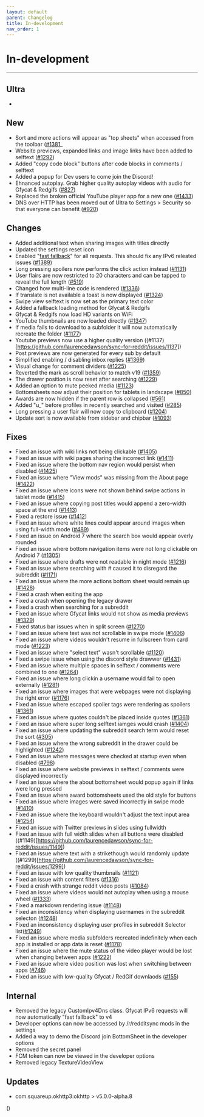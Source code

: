 ```yaml
---
layout: default
parent: Changelog
title: In-development
nav_order: 1
---
```


# In-development

----------

## Ultra
- 

## New
- Sort and more actions will appear as "top sheets" when accessed from the toolbar ([#1381](https://github.com/laurencedawson/sync-for-reddit/issues/1381)_
- Website previews, expanded links and image links have been added to selftext ([#1292](https://github.com/laurencedawson/sync-for-reddit/issues/1292))
- Added "copy code block" buttons after code blocks in comments / selftext
- Added a popup for Dev users to come join the Discord!
- Ehnanced autoplay. Grab higher quality autoplay videos with audio for Gfycat &amp; Redgifs ([#827](https://github.com/laurencedawson/sync-for-reddit/issues/827))
- Replaced the broken official YouTube player app for a new one ([#1433](https://github.com/laurencedawson/sync-for-reddit/issues/1433))
- DNS over HTTP has been moved out of Ultra to Settings > Security so that everyone can benefit ([#920](https://github.com/laurencedawson/sync-for-reddit/issues/920))

## Changes
- Added additional text when sharing images with titles directly
- Updated the settings reset icon
- Enabled "[fast fallback](https://old.reddit.com/r/RedditEng/comments/v1upr8/ipv6_support_on_android/)" for all requests. This should fix any IPv6 releated issues ([#1389](https://github.com/laurencedawson/sync-for-reddit/issues/1389))
- Long pressing spoilers now performs the click action instead ([#1131](https://github.com/laurencedawson/sync-for-reddit/issues/1131))
- User flairs are now restricted to 20 characters and can be tapped to reveal the full length ([#519](https://github.com/laurencedawson/sync-for-reddit/issues/519))
- Changed how multi-line code is rendered ([#1336](https://github.com/laurencedawson/sync-for-reddit/issues/1336))
- If translate is not available a toast is now displayed ([#1324](https://github.com/laurencedawson/sync-for-reddit/issues/1324))
- Swipe view selftext is now set as the primary text color
- Added a fallback loading method for Gfycat & Redgifs
- Gfycat & Redgifs now load HD variants on WiFi
- YouTube thumbnails are now loaded directly ([#1347](https://github.com/laurencedawson/sync-for-reddit/issues/1347))
- If media fails to download to a subfolder it will now automatically recreate the folder ([#1177](https://github.com/laurencedawson/sync-for-reddit/issues/1177))
- Youtube previews now use a higher quality version ((#1137)[https://github.com/laurencedawson/sync-for-reddit/issues/1137])
- Post previews are now generated for every sub by default
- Simplified enabling / disabling inbox replies ([#1369](https://github.com/laurencedawson/sync-for-reddit/issues/1369))
- Visual change for comment dividers ([#1225](https://github.com/laurencedawson/sync-for-reddit/issues/1225))
- Reverted the mark as scroll behavior to match v19 ([#1359](https://github.com/laurencedawson/sync-for-reddit/issues/1359))
- The drawer position is now reset after searching ([#1229](https://github.com/laurencedawson/sync-for-reddit/issues/1229))
- Added an option to mute peeked media ([#1123](https://github.com/laurencedawson/sync-for-reddit/issues/1123))
- Bottomsheets now adjust their position for tablets in landscape ([#850](https://github.com/laurencedawson/sync-for-reddit/issues/850))
- Awards are now hidden if the parent row is collapsed ([#561](https://github.com/laurencedawson/sync-for-reddit/issues/561))
- Added "u_" before profiles in recently searched and visited ([#285](https://github.com/laurencedawson/sync-for-reddit/issues/285))
- Long pressing a user flair will now copy to clipboard ([#1204](https://github.com/laurencedawson/sync-for-reddit/issues/1204))
- Update sort is now available from sidebar and chipbar ([#1093](https://github.com/laurencedawson/sync-for-reddit/issues/1093))

## Fixes
- Fixed an issue with wiki links not being clickable ([#1405](https://github.com/laurencedawson/sync-for-reddit/issues/1405))
- Fixed an issue with wiki pages sharing the incorrect link ([#1411](https://github.com/laurencedawson/sync-for-reddit/issues/1411))
- Fixed an issue where the bottom nav region would persist when disabled ([#1425](https://github.com/laurencedawson/sync-for-reddit/issues/1425))
- Fixed an issue where "View mods" was missing from the About page ([#1422](https://github.com/laurencedawson/sync-for-reddit/issues/1422))
- Fixed an issue where icons were not shown behind swipe actions in tablet mode  ([#1415](https://github.com/laurencedawson/sync-for-reddit/issues/1415))
- Fixed an issue where copying post titles would append a zero-width space at the end ([#1413](https://github.com/laurencedawson/sync-for-reddit/issues/1413))
- Fixed a restore issue ([#1412](https://github.com/laurencedawson/sync-for-reddit/issues/1412))
- Fixed an issue where white lines could appear around images when using full-width mode ([#489](https://github.com/laurencedawson/sync-for-reddit/issues/489))
- Fixed an issue on Android 7 where the search box would appear overly rounded
- Fixed an issue where bottom navigation items were not long clickable on Android 7 ([#1305](https://github.com/laurencedawson/sync-for-reddit/issues/1305))
- Fixed an issue where drafts were not readable in night mode ([#1216](https://github.com/laurencedawson/sync-for-reddit/issues/1216))
- Fixed an issue where searching with # caused it to disregard the subreddit ([#1171](https://github.com/laurencedawson/sync-for-reddit/issues/1171))
- Fixed an issue where the more actions bottom sheet would remain up ([#1428](https://github.com/laurencedawson/sync-for-reddit/issues/1428))
- Fixed a crash when exiting the app
- Fixed a crash when opening the legacy drawer
- Fixed a crash when searching for a subreddit
- Fixed an issue where Gfycat links would not show as media previews ([#1329](https://github.com/laurencedawson/sync-for-reddit/issues/1329))
- Fixed status bar issues when in split screen ([#1270](https://github.com/laurencedawson/sync-for-reddit/issues/1270))
- Fixed an issue where text was not scrollable in swipe mode ([#1406](https://github.com/laurencedawson/sync-for-reddit/issues/1406))
- Fixed an issue where videos wouldn't resume in fullscreen from card mode ([#1223](https://github.com/laurencedawson/sync-for-reddit/issues/1223))
- Fixed an issue where "select text" wasn't scrollable ([#1120](https://github.com/laurencedawson/sync-for-reddit/issues/1120))
- Fixed a swipe issue when using the discord style drawwer ([#1431](https://github.com/laurencedawson/sync-for-reddit/issues/1431))
- Fixed an issue where multiple spaces in selftext / comments were combined to one ([#1264](https://github.com/laurencedawson/sync-for-reddit/issues/1264))
- Fixed an issue where long clickin a username would fail to open externally ([#1281](https://github.com/laurencedawson/sync-for-reddit/issues/1281))
- Fixed an issue where images that were webpages were not displaying the right error ([#1176](https://github.com/laurencedawson/sync-for-reddit/issues/1176))
- Fixed an issue where escaped spoiler tags were rendering as spoilers ([#1361](https://github.com/laurencedawson/sync-for-reddit/issues/1361))
- Fixed an issue where quotes couldn't be placed inside quotes ([#1361](https://github.com/laurencedawson/sync-for-reddit/issues/1361))
- Fixed an issue where super long selftext iamges would crash ([#1404](https://github.com/laurencedawson/sync-for-reddit/issues/1404))
- Fixed an issue where updating the subreddit search term would reset the sort ([#305](https://github.com/laurencedawson/sync-for-reddit/issues/305))
- Fixed an issue where the wrong subreddit in the drawer could be highlighted ([#1242](https://github.com/laurencedawson/sync-for-reddit/issues/1242))
- Fixed an issue where messages were checked at startup even when disabled ([#798](https://github.com/laurencedawson/sync-for-reddit/issues/798))
- Fixed an issue where website previews in selftext / comments were displayed incorrectly
- Fixed an issue where the about bottomsheet would popup again if links were long pressed
- Fixed an issue where award bottomsheets used the old style for buttons
- Fixed an issue where images were saved incorrectly in swipe mode ([#1410](https://github.com/laurencedawson/sync-for-reddit/issues/1410))
- Fixed an issue where the keyboard wouldn't adjust the text input area ([#1254](https://github.com/laurencedawson/sync-for-reddit/issues/1254))
- Fixed an issue with Twitter previews in slides using fullwidth
- Fixed an issue with full width slides when all buttons were disabled ((#1149)[https://github.com/laurencedawson/sync-for-reddit/issues/1149])
- Fixed an issue where text with a strikethough would randomly update ((#1299)[https://github.com/laurencedawson/sync-for-reddit/issues/1299])
- Fixed an issue with low quality thumbnails ([#1121](https://github.com/laurencedawson/sync-for-reddit/issues/1121))
- Fixed an issue with content filters ([#1316](https://github.com/laurencedawson/sync-for-reddit/issues/1316))
- Fixed a crash with strange reddit video posts ([#1084](https://github.com/laurencedawson/sync-for-reddit/issues/1084))
- Fixed an issue where videos would not autoplay when using a mouse wheel ([#1333](https://github.com/laurencedawson/sync-for-reddit/issues/1333))
- Fixed a markdown rendering issue ([#1148](https://github.com/laurencedawson/sync-for-reddit/issues/1148))
- Fixed an inconsistency when displaying usernames in the subreddit selecton ([#1248](https://github.com/laurencedawson/sync-for-reddit/issues/1248))
- Fixed an inconsistency displaying user profiles in subreddit Selector list([#1249](https://github.com/laurencedawson/sync-for-reddit/issues/1249))
- Fixed an issue where media subfolders recreated indefinitely when each app is installed or app data is reset ([#1178](https://github.com/laurencedawson/sync-for-reddit/issues/1178))
- Fixed an issue where the mute status of the video player would be lost when changing between apps ([#1222](https://github.com/laurencedawson/sync-for-reddit/issues/1222))
- Fixed an issue where video position was lost when switching between apps ([#746](https://github.com/laurencedawson/sync-for-reddit/issues/746))
- Fixed an issue with low-quality Gfycat / RedGif downlaods ([#155](https://github.com/laurencedawson/sync-for-reddit/issues/155))

## Internal
- Removed the legacy CustomIpv4Dns class. Gfycat IPv6 requests will now automatically "fast fallback" to v4
- Developer options can now be accessed by /r/redditsync mods in the settings
- Added a way to demo the Discord join BottomSheet in the developer options
- Removed the secret panel
- FCM token can now be viewed in the developer options
- Removed legacy TextureVideoView

## Updates 
- com.squareup.okhttp3:okhttp > v5.0.0-alpha.8

([]())